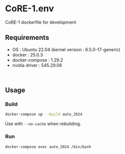# CoRE-1.env
CoRE-1 dockerfile for development

## Requirements

- OS : Ubuntu 22.04 (kernel version : 6.5.0-17-generic)
- docker : 25.0.3
- docker-compose : 1.29.2
- nvidia driver : 545.29.06

<br>

## Usage

### Build

```bash
docker-compose up --build auto_2024
```

Use with `--no-cache` when rebuilding.

### Run

```bash
docker-compose exec auto_2024 /bin/bash
```